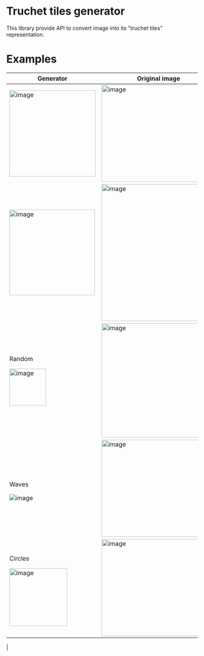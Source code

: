 # Truchet tiles generator

This library provide API to convert image into its "truchet tiles" representation.

# Examples

| Generator      | Original image | Truchet tiles image |
|----------------| -------------  | ------------------- |
|<img width="227" alt="image" src="https://user-images.githubusercontent.com/48240075/219941605-b7c471b4-a3c7-463c-9dc3-9f728e3ae295.png">           | <img width="255" height="255" alt="image" src="https://user-images.githubusercontent.com/48240075/219941076-c077809f-3d12-4df4-9902-059736f3b87c.jpg">       | <img width="255" height="255" alt="dog_truchet" src="https://user-images.githubusercontent.com/48240075/219941073-43d69333-e75e-46cf-b30b-801609a92e33.png">  |
|<img width="225" alt="image" src="https://user-images.githubusercontent.com/48240075/219942122-66ba41c1-5ce8-469c-ae65-52283047a842.png">           | <img width="255" height="360" alt="image" src="https://user-images.githubusercontent.com/48240075/219941984-3e10d46c-0c6b-4b89-bdca-6284dcd1ebeb.jpg">       | <img width="255" height="360" alt="image" src="https://user-images.githubusercontent.com/48240075/219941951-e760b6d8-5273-4f22-ba8b-3f23892609a6.png">  |
|<p>Random<p><img width="97" alt="image" src="https://user-images.githubusercontent.com/48240075/219942200-ed97223c-36e5-4467-86e9-60b8989c869f.png">| <img width="300" height="300" alt="image" src="https://user-images.githubusercontent.com/48240075/219942452-b586f064-d8bd-4b0f-940d-38c07a7f4544.png">       | <img width="300" height="300" alt="image" src="https://user-images.githubusercontent.com/48240075/219942425-d41db6d4-3409-412c-a3d5-66d935cc7200.png">  |
|<p>Waves</p>![image](https://user-images.githubusercontent.com/48240075/221416723-b1e1abd6-5b0e-4e5b-989a-c9e7f35f46d8.png)           | <img width="255" height="255" alt="image" src="https://user-images.githubusercontent.com/48240075/219941076-c077809f-3d12-4df4-9902-059736f3b87c.jpg">       | <img width="255" height="255" alt="image" src="https://user-images.githubusercontent.com/48240075/221416793-f6955df1-f140-4a70-b187-f26a89613e66.png">  |
|<p>Circles</p><img width="152" alt="image" src="https://user-images.githubusercontent.com/48240075/221416999-427e1112-ff24-4e90-9844-198225ad2dc4.png">| <img width="255" height="255" alt="image" src="https://user-images.githubusercontent.com/48240075/219941076-c077809f-3d12-4df4-9902-059736f3b87c.jpg">       | <img width="255" height="255" alt="image" src="https://user-images.githubusercontent.com/48240075/221416919-3843a407-4ac6-49a0-9b18-19f23a7cf8a2.png">
  |
